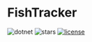 # FishTracker
![dotnet](https://github.com/SuperNoob-Dev-Team/FishTracker/actions/workflows/dotnet.yml/badge.svg)
![stars](https://img.shields.io/github/stars/SuperNoob-Dev-Team/FishTracker?label=Stars)
[![license](https://img.shields.io/badge/License-MIT-blue.svg)](https://github.com/SuperNoob-Dev-Team/FishTracker/blob/main/LICENSE.txt)